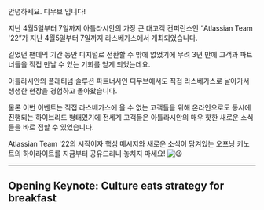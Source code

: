 안녕하세요. 디무브 입니다! 

지난 4월5일부터 7일까지 아틀라시안의 가장 큰 대고객 컨퍼런스인 “Atlassian Team '22”가 지난 4월5일부터 7일까지 라스베가스에서 개최되었습니다.

길었던 팬데믹 기간 동안 디지털로 전환할 수 밖에 없었기에 무려 3년 만에 고객과 파트너들을 직접 만날 수 있는 기회를 얻게 되었는데요.

아틀라시안의 플래티넘 솔루션 파트너사인 디무브에서도 직접 라스베가스로 날아가서 생생한 현장을 경험하고 돌아왔습니다.

물론 이번 이벤트는 직접 라스베가스에 올 수 없는 고객들을 위해 온라인으로도 동시에 진행되는 하이브리드 형태였기에 전세계 고객들은 아틀라시안의 매우 핫한 새로운 소식들을 바로 접할 수 있었습니다.

Atlassian Team '22의 시작이자 핵심 메시지와 새로운 소식이 담겨있는 오프닝 키노트의 하이라이트를 지금부터 공유드리니 놓치지 마세요! ![:laughing:](https://pf-emoji-service--cdn.us-east-1.prod.public.atl-paas.net/standard/a51a7674-8d5d-4495-a2d2-a67c090f5c3b/32x32/1f606.png)

----------

## Opening Keynote: Culture eats strategy for breakfast

<!--stackedit_data:
eyJoaXN0b3J5IjpbLTM3ODMzODA2OF19
-->